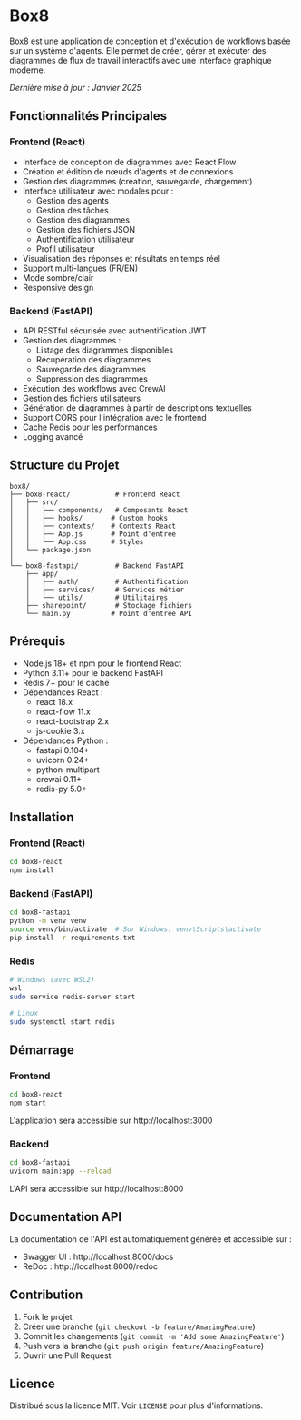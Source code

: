 # Box8

Box8 est une application de conception et d'exécution de workflows basée sur un système d'agents. Elle permet de créer, gérer et exécuter des diagrammes de flux de travail interactifs avec une interface graphique moderne.

*Dernière mise à jour : Janvier 2025*

## Fonctionnalités Principales

### Frontend (React)
- Interface de conception de diagrammes avec React Flow
- Création et édition de nœuds d'agents et de connexions
- Gestion des diagrammes (création, sauvegarde, chargement)
- Interface utilisateur avec modales pour :
  - Gestion des agents
  - Gestion des tâches
  - Gestion des diagrammes
  - Gestion des fichiers JSON
  - Authentification utilisateur
  - Profil utilisateur
- Visualisation des réponses et résultats en temps réel
- Support multi-langues (FR/EN)
- Mode sombre/clair
- Responsive design

### Backend (FastAPI)
- API RESTful sécurisée avec authentification JWT
- Gestion des diagrammes :
  - Listage des diagrammes disponibles
  - Récupération des diagrammes
  - Sauvegarde des diagrammes
  - Suppression des diagrammes
- Exécution des workflows avec CrewAI
- Gestion des fichiers utilisateurs
- Génération de diagrammes à partir de descriptions textuelles
- Support CORS pour l'intégration avec le frontend
- Cache Redis pour les performances
- Logging avancé

## Structure du Projet

```
box8/
├── box8-react/           # Frontend React
│   ├── src/
│   │   ├── components/   # Composants React
│   │   ├── hooks/       # Custom hooks
│   │   ├── contexts/    # Contexts React
│   │   ├── App.js       # Point d'entrée
│   │   └── App.css      # Styles
│   └── package.json
│
└── box8-fastapi/         # Backend FastAPI
    ├── app/
    │   ├── auth/         # Authentification
    │   ├── services/     # Services métier
    │   └── utils/        # Utilitaires
    ├── sharepoint/       # Stockage fichiers
    └── main.py          # Point d'entrée API
```

## Prérequis

- Node.js 18+ et npm pour le frontend React
- Python 3.11+ pour le backend FastAPI
- Redis 7+ pour le cache
- Dépendances React :
  - react 18.x
  - react-flow 11.x
  - react-bootstrap 2.x
  - js-cookie 3.x
- Dépendances Python :
  - fastapi 0.104+
  - uvicorn 0.24+
  - python-multipart
  - crewai 0.11+
  - redis-py 5.0+

## Installation

### Frontend (React)

```bash
cd box8-react
npm install
```

### Backend (FastAPI)

```bash
cd box8-fastapi
python -m venv venv
source venv/bin/activate  # Sur Windows: venv\Scripts\activate
pip install -r requirements.txt
```

### Redis
```bash
# Windows (avec WSL2)
wsl
sudo service redis-server start

# Linux
sudo systemctl start redis
```

## Démarrage

### Frontend

```bash
cd box8-react
npm start
```
L'application sera accessible sur http://localhost:3000

### Backend

```bash
cd box8-fastapi
uvicorn main:app --reload
```
L'API sera accessible sur http://localhost:8000

## Documentation API

La documentation de l'API est automatiquement générée et accessible sur :
- Swagger UI : http://localhost:8000/docs
- ReDoc : http://localhost:8000/redoc

## Contribution

1. Fork le projet
2. Créer une branche (`git checkout -b feature/AmazingFeature`)
3. Commit les changements (`git commit -m 'Add some AmazingFeature'`)
4. Push vers la branche (`git push origin feature/AmazingFeature`)
5. Ouvrir une Pull Request

## Licence

Distribué sous la licence MIT. Voir `LICENSE` pour plus d'informations.
